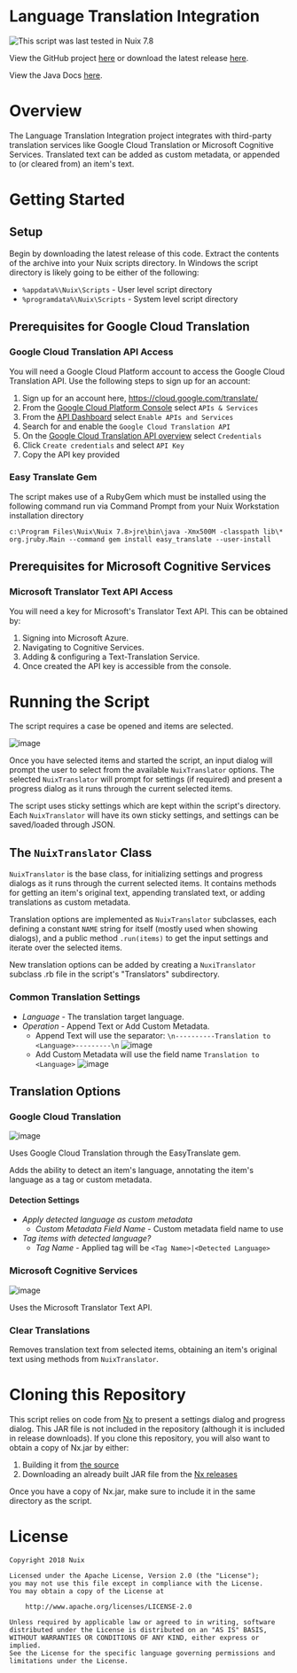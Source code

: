 Language Translation Integration
==============

![This script was last tested in Nuix 7.8](https://img.shields.io/badge/Script%20Tested%20in%20Nuix-7.8-green.svg)

View the GitHub project [here](https://github.com/Nuix/Language-Translation-Integration) or download the latest release [here](https://github.com/Nuix/Language-Translation-Integration/releases).

View the Java Docs [here](https://nuix.github.io/Language-Translation-Integration/).

# Overview

The Language Translation Integration project integrates with third-party translation services like Google Cloud Translation or Microsoft Cognitive Services. Translated text can be added as custom metadata, or appended to (or cleared from) an item's text.

# Getting Started

## Setup

Begin by downloading the latest release of this code.  Extract the contents of the archive into your Nuix scripts directory.  In Windows the script directory is likely going to be either of the following:

- `%appdata%\Nuix\Scripts` - User level script directory
- `%programdata%\Nuix\Scripts` - System level script directory

## Prerequisites for Google Cloud Translation
### Google Cloud Translation API Access
You will need a Google Cloud Platform account to access the Google Cloud Translation API. Use the following steps to sign up for an account:
1. Sign up for an account here, https://cloud.google.com/translate/
2. From the [Google Cloud Platform Console](https://console.cloud.google.com/home) select `APIs & Services`
3. From the [API Dashboard](https://console.cloud.google.com/apis/dashboard) select `Enable APIs and Services`
4. Search for and enable the `Google Cloud Translation API`
5. On the [Google Cloud Translation API overview](https://console.cloud.google.com/apis/api/translate.googleapis.com/overview) select `Credentials`
6. Click `Create credentials` and select `API Key`
7. Copy the API key provided

### Easy Translate Gem
The script makes use of a RubyGem which must be installed using the following command run via Command Prompt from your Nuix Workstation installation directory

`c:\Program Files\Nuix\Nuix 7.8>jre\bin\java -Xmx500M -classpath lib\* org.jruby.Main --command gem install easy_translate --user-install`

## Prerequisites for Microsoft Cognitive Services
### Microsoft Translator Text API Access
You will need a key for Microsoft's Translator Text API. This can be obtained by:
1. Signing into Microsoft Azure.
2. Navigating to Cognitive Services.
3. Adding & configuring a Text-Translation Service.
4. Once created the API key is accessible from the console.

# Running the Script
The script requires a case be opened and items are selected.

![image](https://user-images.githubusercontent.com/22751246/54239011-5d51ea00-44f0-11e9-81e3-89c1ef79a42e.png)

Once you have selected items and started the script, an input dialog will prompt the user to select from the available `NuixTranslator` options. The selected `NuixTranslator` will prompt for settings (if required) and present a progress dialog as it runs through the current selected items.

The script uses sticky settings which are kept within the script's directory. Each `NuixTranslator` will have its own sticky settings, and settings can be saved/loaded through JSON.

## The `NuixTranslator` Class
`NuixTranslator` is the base class, for initializing settings and progress dialogs as it runs through the current selected items. It contains methods for getting an item's original text, appending translated text, or adding translations as custom metadata.

Translation options are implemented as `NuixTranslator` subclasses, each defining a constant `NAME` string for itself (mostly used when showing dialogs), and a public method `.run(items)` to get the input settings and iterate over the selected items.

New translation options can be added by creating a `NuxiTranslator` subclass .rb file in the script's "Translators" subdirectory.

### Common Translation Settings

- *Language* - The translation target language.
- *Operation* - Append Text or Add Custom Metadata.
  - Append Text will use the separator: `\n----------Translation to <Language>---------\n`
  ![image](https://user-images.githubusercontent.com/22751246/54239317-41027d00-44f1-11e9-8519-73fd5c627643.png)
  - Add Custom Metadata will use the field name `Translation to <Language>`
  ![image](https://user-images.githubusercontent.com/22751246/54239393-71e2b200-44f1-11e9-9ee5-4f0e6070e7ee.png)

## Translation Options
### Google Cloud Translation

![image](https://user-images.githubusercontent.com/22751246/54239180-d5b8ab00-44f0-11e9-9a1f-e9548cfbed07.png)

Uses Google Cloud Translation through the EasyTranslate gem.

Adds the ability to detect an item's language, annotating the item's language as a tag or custom metadata.

#### Detection Settings
- *Apply detected language as custom metadata*
  - *Custom Metadata Field Name* - Custom metadata field name to use
- *Tag items with detected language?*
  - *Tag Name* - Applied tag will be `<Tag Name>|<Detected Language>`

### Microsoft Cognitive Services

![image](https://user-images.githubusercontent.com/22751246/54239118-a4d87600-44f0-11e9-999b-7f6bcc256f3e.png)

Uses the Microsoft Translator Text API.

### Clear Translations
Removes translation text from selected items, obtaining an item's original text using methods from `NuixTranslator`.

# Cloning this Repository

This script relies on code from [Nx](https://github.com/Nuix/Nx) to present a settings dialog and progress dialog.  This JAR file is not included in the repository (although it is included in release downloads).  If you clone this repository, you will also want to obtain a copy of Nx.jar by either:
1. Building it from [the source](https://github.com/Nuix/Nx)
2. Downloading an already built JAR file from the [Nx releases](https://github.com/Nuix/Nx/releases)

Once you have a copy of Nx.jar, make sure to include it in the same directory as the script.

# License

```
Copyright 2018 Nuix

Licensed under the Apache License, Version 2.0 (the "License");
you may not use this file except in compliance with the License.
You may obtain a copy of the License at

    http://www.apache.org/licenses/LICENSE-2.0

Unless required by applicable law or agreed to in writing, software
distributed under the License is distributed on an "AS IS" BASIS,
WITHOUT WARRANTIES OR CONDITIONS OF ANY KIND, either express or implied.
See the License for the specific language governing permissions and
limitations under the License.
```
